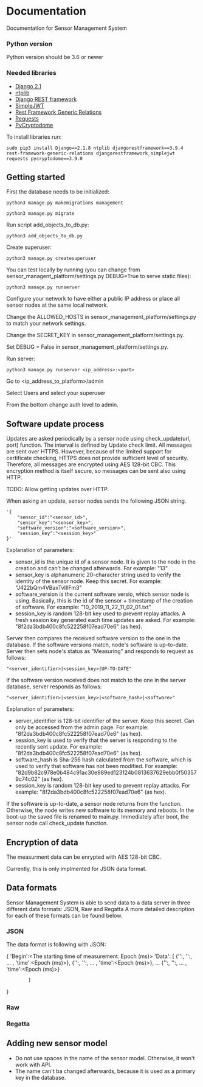 # Documentation

Documentation for Sensor Management System

### Python version

Python version should be 3.6 or newer

### Needed libraries

* [Django 2.1](https://www.djangoproject.com/)
* [ntplib](https://pypi.org/project/ntplib/)
* [Django REST framework](https://www.django-rest-framework.org/)
* [SimpleJWT](https://github.com/davesque/django-rest-framework-simplejwt)
* [Rest Framework Generic Relations](https://github.com/Ian-Foote/rest-framework-generic-relations)
* [Requests](http://docs.python-requests.org/en/master/)
* [PyCryptodome](https://pycryptodome.readthedocs.io/en/latest/src/introduction.html)

To install libraries run:

```
sudo pip3 install Django==2.1.8 ntplib djangorestframework==3.9.4 rest-framework-generic-relations djangorestframework_simplejwt requests pycryptodome==3.9.0
```

## Getting started

First the database needs to be initialized:
```
python3 manage.py makemigrations management

python3 manage.py migrate
```

Run script add_objects_to_db.py:
```
python3 add_objects_to_db.py
```
Create superuser:
```
python3 manage.py createsuperuser
```

You can test locally by running (you can change from sensor_managent_platform/settings.py DEBUG=True to serve static files):
```
python3 manage.py runserver
```

Configure your network to have either a public IP address or place all sensor nodes at the same local network.

Change the ALLOWED_HOSTS in sensor_management_platform/settings.py to match your network settings.

Change the SECRET_KEY in sensor_management_platform/settings.py.

Set DEBUG = False in sensor_management_platform/settings.py.

Run server:
```
python3 manage.py runserver <ip_address>:<port>
```

Go to <ip_address_to_platform>/admin

Select Users and select your superuser

From the bottom change auth level to admin.

## Software update process

Updates are asked periodically by a sensor node using check_update(url, port) function. The interval is defined by Update check limit. All messages are sent over HTTPS. However, because of the limited support for certificate checking, HTTPS does not provide sufficient level of security.
Therefore, all messages are encrypted using AES 128-bit CBC. This encryption method is itself secure, so messages can be sent also using HTTP.

TODO: Allow getting updates over HTTP.

When asking an update, sensor nodes sends the following JSON string.
```
'{
    "sensor_id":"<sensor_id>",
    "sensor_key":"<sensor_key>",
    "software_version":"<software_version>",
    "session_key":"<session_key>"
}'
```
Explanation of parameters:
* sensor_id is the unique id of a sensor node. It is given to the node in the creation and can't be changed afterwards. For example: "13"
* sensor_key is alphanumeric 20-character string used to verify the identity of the sensor node. Keep this secret. For example: "J422bQm4VBaxTvIIlFm3"
* software_version is the current software versio, which sensor node is using. Basically, this is the id of the sensor + timestamp of the creation of software. For example: "10_2019_11_22_11_02_01.txt"
* session_key is random 128-bit key used to prevent replay attacks. A fresh session key generated each time updates are asked. For example: "8f2da3bdb400c8fc522258f07ead70e6" (as hex).

Server then compares the received software version to the one in the database. If the software versions match, node's software is up-to-date. Server then sets node's status as "Measuring" and responds to request as follows:
```
"<server_identifier>|<session_key>|UP-TO-DATE"
```

If the software version received does not match to the one in the server database, server responds as follows:
```
"<server_identifier>|<session_key>|<software_hash>|<software>"
```
Explanation of parameters:
* server_identifier is 128-bit identifier of the server. Keep this secret. Can only be accessed from the admin page. For example: "8f2da3bdb400c8fc522258f07ead70e6" (as hex).
* session_key is used to verify that the server is responding to the recently sent update. For example: "8f2da3bdb400c8fc522258f07ead70e6" (as hex).
* software_hash is Sha-256 hash calculated from the software, which is used to verify that software has not been modified. For example: "82d9b82c978e0b484c91ac30e989ed123124b0813637629ebb0f503579c74c02" (as hex).
* session_key is random 128-bit key used to prevent replay attacks. For example: "8f2da3bdb400c8fc522258f07ead70e6" (as hex).

If the software is up-to-date, a sensor node returns from the function. Otherwise, the node writes new software to its memory and reboots.
In the boot-up the saved file is renamed to main.py. Immediately after boot, the sensor node call check_update function.

## Encryption of data
The measurment data can be enrypted with AES 128-bit CBC.

Currently, this is only implmented for JSON data format.

## Data formats

Sensor Management System is able to send data to a data server in three different data formats: JSON, Raw and Regatta A more detailed description for each of these formats can be found below.

### JSON

The data format is following with JSON:

{
    'Begin':<The starting time of measurement. Epoch (ms)>
    'Data': [
                {'<variable name>':<value>, '<variable name>':<value>, ... , 'time':<Epoch (ms)>},
                {'<variable name>':<value>, '<variable name>':<value>, ... , 'time':<Epoch (ms)>},
                ...
                {'<variable name>':<value>, '<variable name>':<value>, ... , 'time':<Epoch (ms)>}
    
            ]
}


### Raw



### Regatta

## Adding new sensor model
* Do not use spaces in the name of the sensor model. Otherwise, it won't work with API.
* The name can't ba changed afterwards, because it is used as a primary key in the database. 




